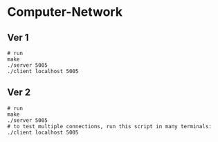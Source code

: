 # Computer-Network

## Ver 1

```shell
# run
make
./server 5005
./client localhost 5005
```

## Ver 2

```shell
# run
make
./server 5005
# to test multiple connections, run this script in many terminals:
./client localhost 5005
```
